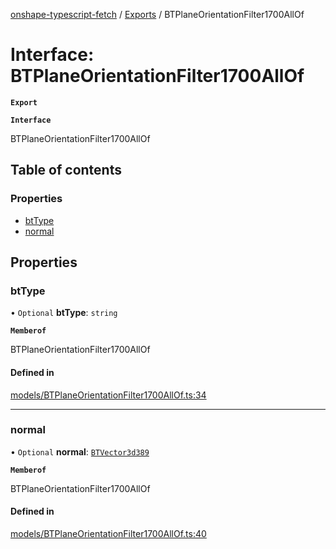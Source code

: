 [onshape-typescript-fetch](../README.md) / [Exports](../modules.md) / BTPlaneOrientationFilter1700AllOf

# Interface: BTPlaneOrientationFilter1700AllOf

**`Export`**

**`Interface`**

BTPlaneOrientationFilter1700AllOf

## Table of contents

### Properties

- [btType](BTPlaneOrientationFilter1700AllOf.md#bttype)
- [normal](BTPlaneOrientationFilter1700AllOf.md#normal)

## Properties

### btType

• `Optional` **btType**: `string`

**`Memberof`**

BTPlaneOrientationFilter1700AllOf

#### Defined in

[models/BTPlaneOrientationFilter1700AllOf.ts:34](https://github.com/toebes/onshape-typescript-fetch/blob/3e11ae1/models/BTPlaneOrientationFilter1700AllOf.ts#L34)

___

### normal

• `Optional` **normal**: [`BTVector3d389`](BTVector3d389.md)

**`Memberof`**

BTPlaneOrientationFilter1700AllOf

#### Defined in

[models/BTPlaneOrientationFilter1700AllOf.ts:40](https://github.com/toebes/onshape-typescript-fetch/blob/3e11ae1/models/BTPlaneOrientationFilter1700AllOf.ts#L40)

